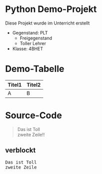 # Python Demo-Projekt
Diese Projekt wurde im Unterricht erstellt
* Gegenstand: PLT
  * Freigegenstand
  * Toller Lehrer
* Klasse: 4BHET

# Demo-Tabelle
| Titel1 | Titel2 |
|---|---|
| A | B |

# Source-Code
> Das ist Toll<br>
> zweite Zeile!!

## verblockt
<pre>
Das ist Toll
zweite Zeile
</pre>